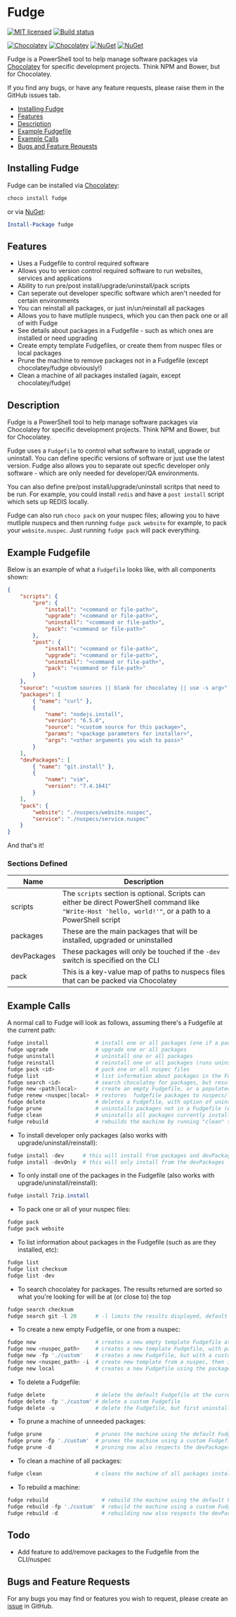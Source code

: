 # Fudge

[![MIT licensed](https://img.shields.io/badge/license-MIT-blue.svg)](https://raw.githubusercontent.com/Badgerati/Fudge/master/LICENSE.txt)
[![Build status](https://ci.appveyor.com/api/projects/status/23t545fdqhash4tc/branch/develop?svg=true)](https://ci.appveyor.com/project/Badgerati/fudge/branch/develop)

[![Chocolatey](https://img.shields.io/chocolatey/v/fudge.svg?colorB=a1301c)](https://chocolatey.org/packages/fudge)
[![Chocolatey](https://img.shields.io/chocolatey/dt/fudge.svg?label=downloads&colorB=a1301c)](https://chocolatey.org/packages/fudge)
[![NuGet](https://img.shields.io/nuget/v/fudge.svg?colorB=1a1c58)](https://www.nuget.org/packages/fudge/)
[![NuGet](https://img.shields.io/nuget/dt/fudge.svg?colorB=1a1c58)](https://www.nuget.org/packages/fudge/)

Fudge is a PowerShell tool to help manage software packages via [Chocolatey](https://chocolatey.org) for specific development projects. Think NPM and Bower, but for Chocolatey.

If you find any bugs, or have any feature requests, please raise them in the GitHub issues tab.

* [Installing Fudge](#installing-fudge)
* [Features](#features)
* [Description](#description)
* [Example Fudgefile](#example-fudgefile)
* [Example Calls](#example-calls)
* [Bugs and Feature Requests](#bugs-and-feature-requests)

## Installing Fudge

Fudge can be installed via [Chocolatey](https://chocolatey.org/packages/fudge):

```powershell
choco install fudge
```

or via [NuGet](https://www.nuget.org/packages/fudge/):

```powershell
Install-Package fudge
```

## Features

* Uses a Fudgefile to control required software
* Allows you to version control required software to run websites, services and applications
* Ability to run pre/post install/upgrade/uninstall/pack scripts
* Can seperate out developer specific software which aren't needed for certain environments
* You can reinstall all packages, or just in/un/reinstall all packages
* Allows you to have mutliple nuspecs, which you can then pack one or all of with Fudge
* See details about packages in a Fudgefile - such as which ones are installed or need upgrading
* Create empty template Fudgefiles, or create them from nuspec files or local packages
* Prune the machine to remove packages not in a Fudgefile (except chocolatey/fudge obviously!)
* Clean a machine of all packages installed (again, except chocolatey/fudge)

## Description

Fudge is a PowerShell tool to help manage software packages via Chocolatey for specific development projects. Think NPM and Bower, but for Chocolatey.

Fudge uses a `Fudgefile` to control what software to install, upgrade or uninstall. You can define specific versions of software or just use the latest version.
Fudge also allows you to separate out specfic developer only software - which are only needed for developer/QA environments.

You can also define pre/post install/upgrade/uninstall scritps that need to be run. For example, you could install `redis` and have a `post install` script which sets up REDIS locally.

Fudge can also run `choco pack` on your nuspec files; allowing you to have mutliple nuspecs and then running `fudge pack website` for example, to pack your `website.nuspec`.
Just running `fudge pack` will pack everything.

## Example Fudgefile

Below is an example of what a `Fudgefile` looks like, with all components shown:

```json
{
    "scripts": {
        "pre": {
            "install": "<command or file-path>",
            "upgrade": "<command or file-path>",
            "uninstall": "<command or file-path>",
            "pack": "<command or file-path>"
        },
        "post": {
            "install": "<command or file-path>",
            "upgrade": "<command or file-path>",
            "uninstall": "<command or file-path>",
            "pack": "<command or file-path>"
        }
    },
    "source": "<custom sources || blank for chocolatey || use -s arg>",
    "packages": [
        { "name": "curl" },
        {
            "name": "nodejs.install",
            "version": "6.5.0",
            "source": "<custom source for this package>",
            "params": "<package parameters for installer>",
            "args": "<other arguments you wish to pass>"
        }
    ],
    "devPackages": [
        { "name": "git.install" },
        {
            "name": "vim",
            "version": "7.4.1641"
        }
    ],
    "pack": {
        "website": "./nuspecs/website.nuspec",
        "service": "./nuspecs/service.nuspec"
    }
}
```

And that's it!

### Sections Defined

| Name | Description |
| ---- | ----------- |
| scripts | The `scripts` section is optional. Scripts can either be direct PowerShell command like `"Write-Host 'hello, world!'"`, or a path to a PowerShell script |
| packages | These are the main packages that will be installed, upgraded or uninstalled |
| devPackages | These packages will only be touched if the `-dev` switch is specified on the CLI |
| pack | This is a key-value map of paths to nuspecs files that can be packed via Chocolatey |

## Example Calls

A normal call to Fudge will look as follows, assuming there's a Fudgefile at the current path:

```powershell
fudge install               # install one or all packages (one if a package_id is passed)
fudge upgrade               # upgrade one or all packages
fudge uninstall             # uninstall one or all packages
fudge reinstall             # reinstall one or all packages (runs uninstall then install)
fudge pack <id>             # pack one or all nuspec files
fudge list                  # list information about packages in the Fudgefile
fudge search <id>           # search chocolatey for packages, but results are sorted
fudge new <path|local>      # create an empty Fudgefile, or a populated one from a nuspec/local
fudge renew <nuspec|local>  # restores  fudgefile packages to nuspecs/local or empty
fudge delete                # deletes a Fudgefile, with option of uninstalling packages first
fudge prune                 # uninstalls packages not in a Fudgefile (except choco/fudge)
fudge clean                 # uninstalls all packages currently installed (except choco/fudge)
fudge rebuild               # rebuilds the machine by running "clean" then "install"
```

* To install developer only packages (also works with upgrade/uninstall/reinstall):

```powershell
fudge install -dev      # this will install from packages and devPackages
fudge install -devOnly  # this will only install from the devPackages
```

* To only install one of the packages in the Fudgefile (also works with upgrade/uninstall/reinstall):

```powershell
fudge install 7zip.install
```

* To pack one or all of your nuspec files:

```powershell
fudge pack
fudge pack website
```

* To list information about packages in the Fudgefile (such as are they installed, etc):

```powershell
fudge list
fudge list checksum
fudge list -dev
```

* To search chocolatey for packages. The results returned are sorted so what you're looking for will be at (or close to) the top

```powershell
fudge search checksum
fudge search git -l 20      # -l limits the results displayed, default is 10 (0 is everything)
```

* To create a new empty Fudgefile, or one from a nuspec:

```powershell
fudge new                   # creates a new empty template Fudgefile at the current path
fudge new <nuspec_path>     # creates a new template Fudgefile, with packages/pack populated
fudge new -fp './custom'    # creates a new Fudgefile, but with a custom name
fudge new <nuspec_path> -i  # create new template from a nuspec, then installs the packages
fudge new local             # creates a new Fudgefile using the packages currently installed
```

* To delete a Fudgefile:

```powershell
fudge delete                # delete the default Fudgefile at the current path
fudge delete -fp './custom' # delete a custom Fudgefile
fudge delete -u             # delete the Fudgefile, but first uninstall the packages
```

* To prune a machine of unneeded packages:

```powershell
fudge prune                 # prunes the machine using the default Fudgefile
fudge prune -fp './custum'  # prunes the machine using a custom Fudgefile
fudge prune -d              # pruning now also respects the devPackages
```

* To clean a machine of all packages:

```powershell
fudge clean                 # cleans the machine of all packages installed
```

* To rebuild a machine:

```powershell
fudge rebuild                 # rebuild the machine using the default Fudgefile
fudge rebuild -fp './custum'  # rebuild the machine using a custom Fudgefile
fudge rebuild -d              # rebuilding now also respects the devPackages
```

## Todo

* Add feature to add/remove packages to the Fudgefile from the CLI/nuspec

## Bugs and Feature Requests

For any bugs you may find or features you wish to request, please create an [issue](https://github.com/Badgerati/Fudge/issues "Issues") in GitHub.